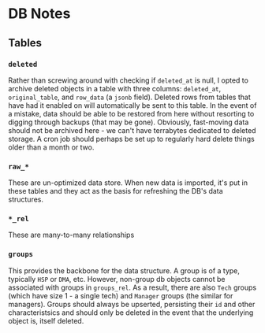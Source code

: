 # DB Notes

## Tables

### `deleted`
Rather than screwing around with checking if `deleted_at` is null, I opted to archive deleted objects in a table with three columns: `deleted_at`, `original_table`, and `row_data` (a `jsonb` field). Deleted rows from tables that have had it enabled on will automatically be sent to this table. In the event of a mistake, data should be able to be restored from here without resorting to digging through backups (that may be gone). Obviously, fast-moving data should not be archived here - we can't have terrabytes dedicated to deleted storage. A cron job should perhaps be set up to regularly hard delete things older than a month or two.

### `raw_*`
These are un-optimized data store. When new data is imported, it's put in these tables and they act as the basis for refreshing the DB's data structures.

### `*_rel`
These are many-to-many relationships

### `groups`
This provides the backbone for the data structure. A group is of a type, typically `HSP` or `DMA`, etc. However, non-group db objects cannot be associated with groups in `groups_rel`. As a result, there are also `Tech` groups (which have size 1 - a single tech) and `Manager` groups (the similar for managers). Groups should always be upserted, persisting their `id` and other characteristsics and should only be deleted in the event that the underlying object is, itself deleted.